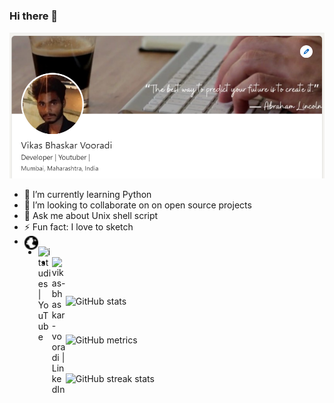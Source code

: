 ### Hi there 👋

![Developer | YouTuber](https://github.com/codeholic24/codeholic24/blob/main/Banner.PNG)

- 🌱 I’m currently learning Python  
- 👯 I’m looking to collaborate on on open source projects  
- 💬 Ask me about Unix shell script  
- ⚡ Fun fact: I love to sketch 
- [<img align="left" alt="shayaaz.weebly.com" width="22px" src="https://raw.githubusercontent.com/iconic/open-iconic/master/svg/globe.svg" />][website]
- [<img align="left" alt="itstudies | YouTube" width="22px" src="https://cdn.jsdelivr.net/npm/simple-icons@v3/icons/youtube.svg" />][youtube]
- [<img align="left" alt="vikas-bhaskar-vooradi | LinkedIn" width="22px" src="https://cdn.jsdelivr.net/npm/simple-icons@v3/icons/linkedin.svg" />][linkedin]

<br> 


![GitHub stats](https://github-readme-stats.vercel.app/api?username=codeholic24&show_icons=true)  

<br>

![GitHub metrics](https://metrics.lecoq.io/codeholic24)  

<br>

![GitHub streak stats](https://github-readme-streak-stats.herokuapp.com/?user=codeholic24)  

<br>

<br>


[website]: http://shayaaz.weebly.com
[youtube]: https://www.youtube.com/channel/UC3o5ofZCvRvBGAW6NYmMjRQ
[linkedin]: https://www.linkedin.com/in/vikas-bhaskar-vooradi/
